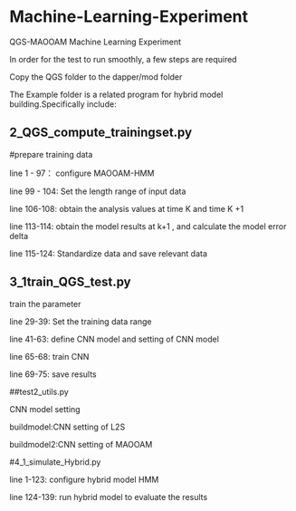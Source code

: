 # Machine-Learning-Experiment

QGS-MAOOAM Machine Learning Experiment

In order for the test to run smoothly, a few steps are required

Copy the QGS folder to the dapper/mod folder

The Example folder is a related program for hybrid model building.Specifically include:

## 2_QGS_compute_trainingset.py

#prepare training data

line 1 - 97： configure MAOOAM-HMM

line 99 - 104: Set the length range of input data

line 106-108: obtain the analysis values at time K and time K +1

line 113-114: obtain the model results at k+1 , and calculate the model error delta

line 115-124: Standardize data and save relevant data

## 3_1train_QGS_test.py

train the parameter

line 29-39: Set the training data range

line 41-63: define CNN model and setting of CNN model

line 65-68: train CNN

line 69-75: save results 

##test2_utils.py

CNN model setting

buildmodel:CNN setting of L2S

buildmodel2:CNN setting of MAOOAM

#4_1_simulate_Hybrid.py

line 1-123: configure hybrid model HMM

line 124-139: run hybrid model to evaluate the results








